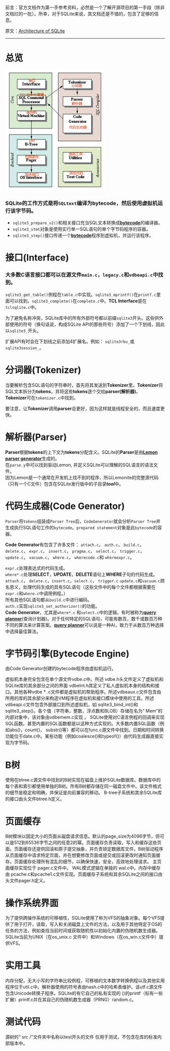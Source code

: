 前言：官方文档作为第一手参考资料，必然是一个了解开源项目的第一手段（除非文档烂的一批）。所幸，对于SQLite来说，其文档还是不错的，包含了足够的信息。  

原文：[Architecture of SQLite](https://www.sqlite.org/arch.html)  
***
# 总览  

![Sqlite的架构](sqlitearch.jpg)
### SQLite的工作方式是将`SQLtext`编译为**bytecode**，然后使用虚拟机运行该字节码。  
* `sqlite3_prepare_v2()`和相关接口充当SQL文本转换成<u>**bytecode**</u>的编译器。  
* `sqlite3_stmt`对象是使用实行单一SQL语句的单个字节码程序的容器。  
* `sqlite3_step()`接口传递一个<u>**bytecode**</u>程序到虚拟机，并运行该程序。
# 接口(Interface)
### 大多数C语言接口都可以在源文件`main.c`，`legacy.c`和`vdbeapi.c`中找到。 
`sqlite3_get_table()`例程在`table.c`中实现。`sqlite3_mprintf()`在`printf.c`里面可以找到。`sqlite3_complete()`在`complete.c`中。**TCL Interface**是在`tclsqlite.c`中。

为了避免名称冲突，SQLite库中的所有外部符号都以前缀`sqlite3`开头。这些供外部使用的符号（换句话说，构成SQLite API的那些符号）添加了一个下划线，因此以`sqlite3_`开头。

扩展API有时会在下划线之前添加4扩展名。例如： `sqlite3rbu_`或`sqlite3session_`。  

# 分词器(Tokenizer)
当要解析包含SQL语句的字符串时，首先将其发送到**Tokenizer**里。**Tokenizer**将SQL文本拆分为**tokens**，并将这些**tokens**逐个交给**parser(解析器)**。  
**Tokenizer**可在`tokenizer.c`中找到。

要注意，让**Tokenizer**调用**parser**会更好，因为这样就是线程安全的，而且速度更快。
# 解析器(Parser)
**Parser**根据**tokens**的上下文为**tokens**分配含义。SQLite的**Parser**是由<u>**Lemon parser generator**</u>生成的。  
在`parse.y`中可以找到驱动Lemon, 并定义SQLite可以理解的SQL语言的语法文件。  
因为Lemon是一个通常在开发机上找不到的程序，所以Lemonite的完整源代码（只有一个C文件）包含在SQLite发行版中的子目录***tool***中。
# 代码生成器(Code Generator)
`Parser`将`tokens`组装成`Parser Tree`后，`CodeGenerator`就会分析`Parser Tree`并生成执行SQL语句工作的`bytecode`。`prepared statement`对象是此`bytecode`的容器。  

**Code Generator**有包含了许多文件： `attach.c`， `auth.c`， `build.c`， `delete.c`， `expr.c`， `insert.c`， `pragma.c`， `select.c`， `trigger.c`， `update.c`， `vacuum.c`， `where.c`， `wherecode.c`和 `whereexpr.c`。 

`expr.c`处理表达式的代码生成。   
`where*.c`处理**SELECT**，**UPDATE**，**DELETE**语句上**WHERE**子句的代码生成。  
`attach.c`， `delete.c`，`insert.c`，`select.c`， `trigger.c` `update.c`和`vacuum.c`顾名思义，处理代码生成的具有SQL语句（这些文件中的每个文件都根据需要在`expr.c`和`where.c`中调用例程。）  
所有其他SQL语句都从`build.c`中进行编码。  
`auth.c`实现`sqlite3_set_authorizer()`的功能。  
**Code Generator**，尤其是`where*.c` 和`select.c`中的逻辑，有时被称为<u>**query planner**</u>(查询计划器)。对于任何特定的SQL语句，可能有数百，数千或数百万种不同的算法来计算答案。<u>**query planner**</u>可以说是一种AI，致力于从数百万种选择中选择最佳算法。
# 字节码引擎(Bytecode Engine)
由Code Generator创建的bytecode程序由虚拟机运行。  

虚拟机本身完全包含在单个源文件vdbe.c中。所述 vdbe.h头文件定义了虚拟机和SQLite库的其余部分之间的界面 vdbeInt.h其定义了私人虚拟机本身的结构和接口。其他各种vdbe * .c文件都是虚拟机的帮助程序。所述vdbeaux.c文件包含由所用的库的其余部分来构造VM程序在虚拟机和接口模块中使用的工具。所述vdbeapi.c文件包含外部接口到所述虚拟机，如 sqlite3_bind_int()和sqlite3_step()。各个值（字符串，整数，浮点数和BLOB）存储在名为“ Mem”的内部对象中，该对象由vdbemem.c实现 。
SQLite使用对C语言例程的回调来实现SQL函数。甚至内置的SQL函数都是以这种方式实现的。大多数内置SQL函数（例如abs()，count()， substr()等）都可以在func.c源文件中找到。日期和时间转换功能位于date.c中。某些功能（例如coalesce()和typeof()）由代码生成器直接实现为字节码。
# B树
使用在btree.c源文件中找到的B树实现在磁盘上维护SQLite数据库。数据库中的每个表和索引都使用单独的B树。所有B树都存储在同一磁盘文件中。该文件格式的细节是稳定和明确，并保证是向前兼容的移动。
B-tree子系统和其余SQLite库的接口由头文件btree.h定义。
# 页面缓存
B树模块以固定大小的页面从磁盘请求信息。默认的page_size为4096字节，但可以是512到65536字节之间的任意2的幂。页面缓存负责读取，写入和缓存这些页面。页面缓存还提供回滚和原子提交抽象，并负责锁定数据库文件。B树驱动程序从页面缓存中请求特定页面，并在想要修改页面或提交或回滚更改时通知页面缓存。页面缓存处理所有混乱的细节，以确保快速，安全，高效地处理请求。
主页面缓存实现位于 pager.c文件中。 WAL模式逻辑在单独的 wal.c中。内存中缓存由 pcache.c和pcache1.c文件实现。页面缓存子系统和其余SQLite之间的接口由头文件pager.h定义。
# 操作系统界面
为了提供跨操作系统的可移植性，SQLite使用了称为VFS的抽象对象。每个VFS提供了用于打开，读取，写入和关闭磁盘上文件的方法，以及用于其他特定于OS的任务的方法，例如查找当前时间或获取随机性以初始化内置的伪随机数生成器。SQLite当前为UNIX（在os_unix.c 文件中）和Windows（在os_win.c文件中）提供VFS。
# 实用工具
内存分配，无大小写的字符串比较例程，可移植的文本数字转换例程以及其他实用程序位于util.c中。解析器使用的符号表由hash.c中的哈希表维护。该utf.c源文件包含Unicode转换子程序。SQLite的有它自己的私有实现的 ()的printf（标有一些扩展）printf.c并在其自己的伪随机数生成器（PRNG）random.c。
# 测试代码
源树的“ src /”文件夹中名称以test开头的文件 仅用于测试，不包含在库的标准内部版本中。

